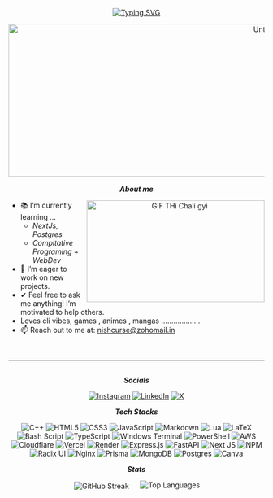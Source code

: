<div align = "center" >
  
[![Typing SVG](https://readme-typing-svg.herokuapp.com?font=Fira+Code&pause=1000&color=F736D5&width=435&lines=Welcome!+May+Things+work+out+for+ya!+)](https://git.io/typing-svg)
  
  
<img width="1000" height="300" alt="Untitled" src="https://github.com/user-attachments/assets/0ad68f8a-e8e1-41ad-b347-f64f4d591bd4" />

<img width="100%" height="2px" alt="Untitled" src="https://github.com/user-attachments/assets/27b5afb4-4c61-41cf-bf8e-d0f869e80bfe" />


***About me***

<img align="right" width=350px height="200px" alt="GIF THi Chali gyi" src="https://github.com/user-attachments/assets/150f0d11-cd34-4521-aec5-fedab02b8229" />

</div>

- 📚 I’m currently learning ...
  - *NextJs, Postgres*
  - *Compitative Programing + WebDev*
- 🚀 I’m eager to work on new projects.
- ✔ Feel free to ask me anything! I’m motivated to help others.
- Loves cli vibes, games , animes , mangas ...................
- 📫 Reach out to me at: <a href="nishhcurse@zohomail.in">nishcurse@zohomail.in</a>
<br>

<div align = "center">
    
---
<img width="100%" height="2px" alt="Untitled" src="https://github.com/user-attachments/assets/27b5afb4-4c61-41cf-bf8e-d0f869e80bfe" />

    
***Socials***

[![Instagram](https://img.shields.io/badge/Instagram-%23E4405F.svg?logo=Instagram&logoColor=white)](https://instagram.com/that_nishkarsh_) [![LinkedIn](https://img.shields.io/badge/LinkedIn-%230077B5.svg?logo=linkedin&logoColor=white)](https://linkedin.com/in/just_utkarsh) [![X](https://img.shields.io/badge/X-black.svg?logo=X&logoColor=white)](https://x.com/nishcurse)



***Tech Stacks***

![C++](https://img.shields.io/badge/c++-%2300599C.svg?style=flat&logo=c%2B%2B&logoColor=white) ![HTML5](https://img.shields.io/badge/html5-%23E34F26.svg?style=flat&logo=html5&logoColor=white) ![CSS3](https://img.shields.io/badge/css3-%231572B6.svg?style=flat&logo=css3&logoColor=white) ![JavaScript](https://img.shields.io/badge/javascript-%23323330.svg?style=flat&logo=javascript&logoColor=%23F7DF1E) ![Markdown](https://img.shields.io/badge/markdown-%23000000.svg?style=flat&logo=markdown&logoColor=white) ![Lua](https://img.shields.io/badge/lua-%232C2D72.svg?style=flat&logo=lua&logoColor=white) ![LaTeX](https://img.shields.io/badge/latex-%23008080.svg?style=flat&logo=latex&logoColor=white) ![Bash Script](https://img.shields.io/badge/bash_script-%23121011.svg?style=flat&logo=gnu-bash&logoColor=white) ![TypeScript](https://img.shields.io/badge/typescript-%23007ACC.svg?style=flat&logo=typescript&logoColor=white) ![Windows Terminal](https://img.shields.io/badge/Windows%20Terminal-%234D4D4D.svg?style=flat&logo=windows-terminal&logoColor=white) ![PowerShell](https://img.shields.io/badge/PowerShell-%235391FE.svg?style=flat&logo=powershell&logoColor=white) ![AWS](https://img.shields.io/badge/AWS-%23FF9900.svg?style=flat&logo=amazon-aws&logoColor=white) ![Cloudflare](https://img.shields.io/badge/Cloudflare-F38020?style=flat&logo=Cloudflare&logoColor=white) ![Vercel](https://img.shields.io/badge/vercel-%23000000.svg?style=flat&logo=vercel&logoColor=white) ![Render](https://img.shields.io/badge/Render-%46E3B7.svg?style=flat&logo=render&logoColor=white) ![Express.js](https://img.shields.io/badge/express.js-%23404d59.svg?style=flat&logo=express&logoColor=%2361DAFB) ![FastAPI](https://img.shields.io/badge/FastAPI-005571?style=flat&logo=fastapi) ![Next JS](https://img.shields.io/badge/Next-black?style=flat&logo=next.js&logoColor=white) ![NPM](https://img.shields.io/badge/NPM-%23CB3837.svg?style=flat&logo=npm&logoColor=white) ![Radix UI](https://img.shields.io/badge/radix%20ui-161618.svg?style=flat&logo=radix-ui&logoColor=white) ![Nginx](https://img.shields.io/badge/nginx-%23009639.svg?style=flat&logo=nginx&logoColor=white) ![Prisma](https://img.shields.io/badge/Prisma-3982CE?style=flat&logo=Prisma&logoColor=white) ![MongoDB](https://img.shields.io/badge/MongoDB-%234ea94b.svg?style=flat&logo=mongodb&logoColor=white) ![Postgres](https://img.shields.io/badge/postgres-%23316192.svg?style=flat&logo=postgresql&logoColor=white) ![Canva](https://img.shields.io/badge/Canva-%2300C4CC.svg?style=flat&logo=Canva&logoColor=white)




***Stats*** 
<div style="display: flex; justify-content: center; gap: 20px;">
    <!-- <img src="https://github-readme-stats.vercel.app/api?username=nishcurse&theme=swift&hide_border=false&include_all_commits=true&count_private=true" alt="GitHub Stats"> -->
    <img src="https://nirzak-streak-stats.vercel.app/?user=nishcurse&theme=swift&hide_border=false" alt="GitHub Streak" style="margin: 1px; padding: 1px;">
    <img src="https://github-readme-stats.vercel.app/api/top-langs/?username=nishcurse&theme=swift&hide_border=false&include_all_commits=true&count_private=true&layout=compact" alt="Top Languages">
</div>

<img width="100%" height="2px" alt="Untitled" src="https://github.com/user-attachments/assets/27b5afb4-4c61-41cf-bf8e-d0f869e80bfe" />
</div>
